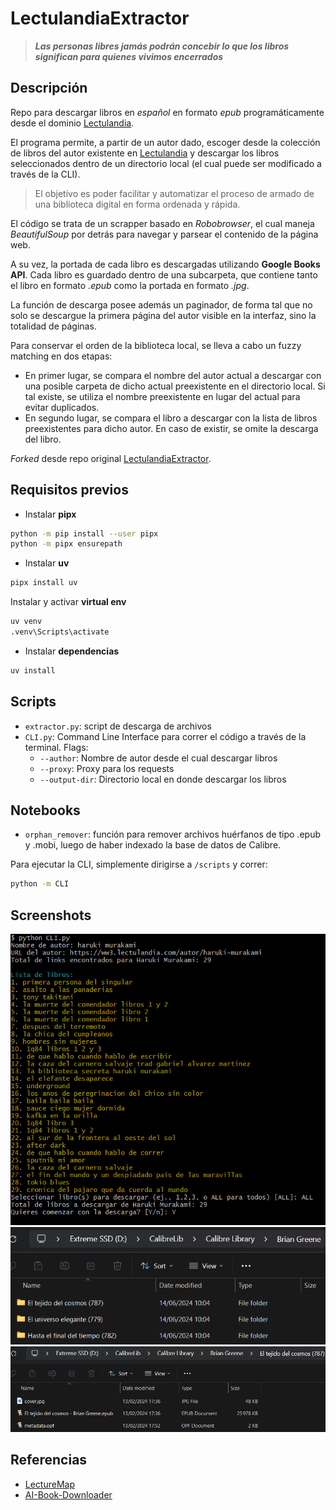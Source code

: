# LectulandiaExtractor

> **_Las personas libres jamás podrán concebir lo que los libros significan para quienes vivimos encerrados_**

## Descripción

Repo para descargar libros en _español_ en formato _epub_ programáticamente desde el dominio [Lectulandia](https://ww3.lectulandia.com/).

El programa permite, a partir de un autor dado, escoger desde la colección de libros del autor existente en [Lectulandia](https://ww3.lectulandia.com/) y descargar los libros seleccionados dentro de un directorio local (el cual puede ser modificado a través de la CLI).

> El objetivo es poder facilitar y automatizar el proceso de armado de una biblioteca digital en forma ordenada y rápida.

El código se trata de un scrapper basado en _Robobrowser_, el cual maneja _BeautifulSoup_ por detrás para navegar y parsear el contenido de la página web.

A su vez, la portada de cada libro es descargadas utilizando **Google Books API**. Cada libro es guardado dentro de una subcarpeta, que contiene tanto el libro en formato _.epub_ como la portada en formato _.jpg_.

La función de descarga posee además un paginador, de forma tal que no solo se descargue la primera página del autor visible en la interfaz, sino la totalidad de páginas.

Para conservar el orden de la biblioteca local, se lleva a cabo un fuzzy matching en dos etapas:

- En primer lugar, se compara el nombre del autor actual a descargar con una posible carpeta de dicho actual preexistente en el directorio local. Si tal existe, se utiliza el nombre preexistente en lugar del actual para evitar duplicados.
- En segundo lugar, se compara el libro a descargar con la lista de libros preexistentes para dicho autor. En caso de existir, se omite la descarga del libro.

_Forked_ desde repo original [LectulandiaExtractor](https://github.com/Sarrablo/LectulandiaExtractor).

## Requisitos previos

- Instalar **pipx**

```bash
python -m pip install --user pipx
python -m pipx ensurepath
```

- Instalar **uv**

```bash
pipx install uv
```

Instalar y activar **virtual env**

```bash
uv venv
.venv\Scripts\activate
```

- Instalar **dependencias**

```bash
uv install
```

## Scripts

- `extractor.py`: script de descarga de archivos
- `CLI.py`: Command Line Interface para correr el código a través de la terminal.
  Flags:
  - `--author`: Nombre de autor desde el cual descargar libros
  - `--proxy`: Proxy para los requests
  - `--output-dir`: Directorio local en donde descargar los libros

## Notebooks

- `orphan_remover`: función para remover archivos huérfanos de tipo .epub y .mobi, luego de haber indexado la base de datos de Calibre.

Para ejecutar la CLI, simplemente dirigirse a `/scripts` y correr:

```bash
python -m CLI
```

## Screenshots

![CLI](resources/cli.png)
![Local Library Murakami](resources/subfolders.png)
![Book](resources/book.png)

## Referencias

- [LectureMap](https://www.literature-map.com/)
- [AI-Book-Downloader](https://github.com/JuanMartinElorriaga/ai-book-downloader)
